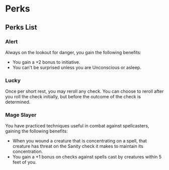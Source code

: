 # Perks



## Perks List

### Alert

Always on the lookout for danger, you gain the following benefits:

* You gain a +2 bonus to initiative.
* You can't be surprised unless you are Unconscious or asleep.

### Lucky

Once per short rest, you may reroll any check. You can choose to reroll after you roll the check initially, but before the outcome of the check is determined.

### Mage Slayer

You have practiced techniques useful in combat against spellcasters, gaining the following benefits:

* When you wound a creature that is concentrating on a spell, that creature has threat on the Sanity check it makes to maintain its concentration.
* You gain a +1 bonus on checks against spells cast by creatures within 5 feet of you.



